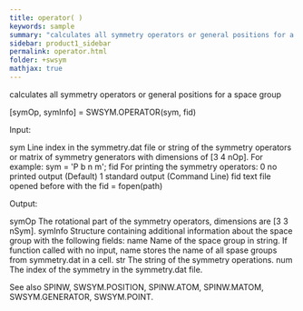 ```yaml
---
title: operator( )
keywords: sample
summary: "calculates all symmetry operators or general positions for a space group"
sidebar: product1_sidebar
permalink: operator.html
folder: +swsym
mathjax: true
---
```

  calculates all symmetry operators or general positions for a space group
 
  [symOp, symInfo] = SWSYM.OPERATOR(sym, fid)
 
  Input:
 
  sym           Line index in the symmetry.dat file or string of the
                symmetry operators or matrix of symmetry generators with
                dimensions of [3 4 nOp].
                For example:
                    sym = 'P b n m';
  fid           For printing the symmetry operators:
                    0   no printed output (Default)
                    1   standard output (Command Line)
                    fid text file opened before with the fid = fopen(path)
 
  Output:
 
  symOp         The rotational part of the symmetry operators, dimensions
                are [3 3 nSym].
  symInfo       Structure containing additional information about the space
                group with the following fields:
    name            Name of the space group in string. If function called
                    with no input, name stores the name of all spase groups
                    from symmetry.dat in a cell.
    str             The string of the symmetry operations.
    num             The index of the symmetry in the symmetry.dat file.
 
 
  See also SPINW, SWSYM.POSITION, SPINW.ATOM, SPINW.MATOM, SWSYM.GENERATOR,
  SWSYM.POINT.
 
